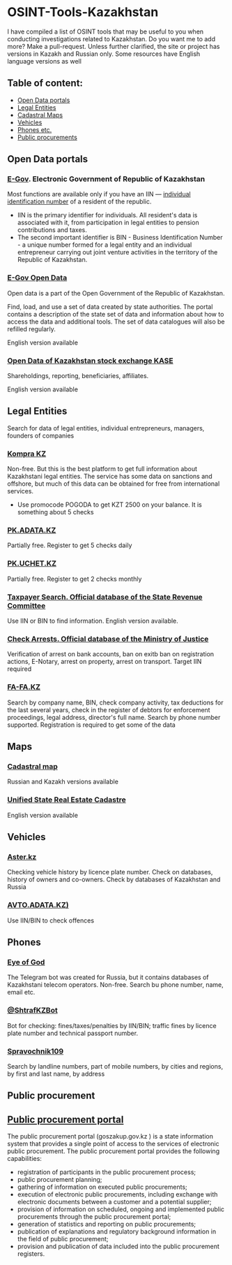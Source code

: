 # OSINT-Tools-Kazakhstan
I have compiled a list of OSINT tools that may be useful to you when conducting investigations related to Kazakhstan. Do you want me to add more? Make a pull-request.
Unless further clarified, the site or project has versions in Kazakh and Russian only. Some resources have English language versions as well

 ## Table of content:
 - [Open Data portals](##open-data-portals)
 - [Legal Entities](##legal-entities)
 - [Cadastral Maps](##maps)
 - [Vehicles](##vehicles)
 - [Phones etc.](##phones)
 - [Public procurements](##public-procurement)

## Open Data portals
### [E-Gov](https://egov.kz/cms/en). Electronic Government of Republic of Kazakhstan
Most functions are available only if you have an IIN — [individual identification number](https://www.oecd.org/content/dam/oecd/en/topics/policy-issue-focus/aeoi/kazakhstan-tin.pdf) of a resident of the republic. 

- IIN is the primary identifier for individuals. All resident's data is associated with it, from participation in legal entities to pension contributions and taxes. 
- The second important identifier is BIN - Business Identification Number - a unique number formed for a legal entity and an individual entrepreneur carrying out joint venture activities in the territory of the Republic of Kazakhstan.
### [E-Gov Open Data](https://data.egov.kz/)
Open data is a part of the Open Government of the Republic of Kazakhstan.

Find, load, and use a set of data created by state authorities. The portal contains a description of the state set of data and information about how to access the data and additional tools. The set of data catalogues will also be refilled regularly.

English version available 
### [Open Data of Kazakhstan stock exchange KASE](https://kase.kz/ru/issuers/)
Shareholdings, reporting, beneficiaries, affiliates.

English version available 
## Legal Entities
Search for data of legal entities, individual entrepreneurs, managers, founders of companies
### [Kompra KZ](https://kompra.kz/)
Non-free. But this is the best platform to get full information about Kazakhstani legal entities. The service has some data on sanctions and offshore, but much of this data can be obtained for free from international services.

- Use promocode POGODA to get KZT 2500 on your balance. It is something about 5 checks
### [PK.ADATA.KZ](https://pk.adata.kz/)
Partially free. Register to get 5 checks daily
### [PK.UCHET.KZ](https://pk.uchet.kz/)
Partially free. Register to get 2 checks monthly
### [Taxpayer Search. Official database of the State Revenue Committee](https://kgd.gov.kz/en/services/taxpayer_search/entrepreneur)
Use IIN or BIN to find information. English version available.
### [Check Arrests. Official database of the Ministry of Justice](https://aisoip.adilet.gov.kz/forCitizens/findArest)
Verification of arrest on bank accounts, ban on exitb ban on registration actions, E-Notary, arrest on property, arrest on transport. Target IIN required
### [FA-FA.KZ](https://fa-fa.kz/search_ip_too/) 
Search by company name, BIN, check company activity, tax deductions for the last several years, check in the register of debtors for enforcement proceedings, legal address, director's full name. Search by phone number supported. Registration is required to get some of the data
## Maps
### [Cadastral map](https://aisgzk.kz/aisgzk/ru/content/maps/)
Russian and Kazakh versions available
### [Unified State Real Estate Cadastre](https://map.gov4c.kz/egkn/)
English version available
## Vehicles
### [Aster.kz](https://aster.kz/aster-check)
Checking vehicle history by licence plate number. Check on databases, history of owners and co-owners. Check by databases of Kazakhstan and Russia
### [AVTO.ADATA.KZ)](http://avto.adata.kz/)
Use IIN/BIN to check offences

## Phones
### [Eye of God](https://t.me/yfzxzxqwqbot) 
The Telegram bot was created for Russia, but it contains databases of Kazakhstani telecom operators. Non-free. Search bu phone number, name, email etc.
### [@ShtrafKZBot](https://t.me/ShtrafKZBot)
Bot for checking: fines/taxes/penalties by IIN/BIN; traffic fines by licence plate number and technical passport number.
### [Spravochnik109](https://spravochnik109.link/kazahstan) 
Search by landline numbers, part of mobile numbers, by cities and regions, by first and last name, by address

## Public procurement
## [Public procurement portal](https://goszakup.gov.kz/)
The public procurement portal (goszakup.gov.kz ) is a state information system that provides a single point of access to the services of electronic public procurement. The public procurement portal provides the following capabilities:

- registration of participants in the public procurement process;
- public procurement planning;
- gathering of information on executed public procurements;
- execution of electronic public procurements, including exchange with electronic documents between a customer and a potential supplier;
- provision of information on scheduled, ongoing and implemented public procurements through the public procurement portal;
- generation of statistics and reporting on public procurements;
- publication of explanations and regulatory background information in the field of public procurement;
- provision and publication of data included into the public procurement registers.
